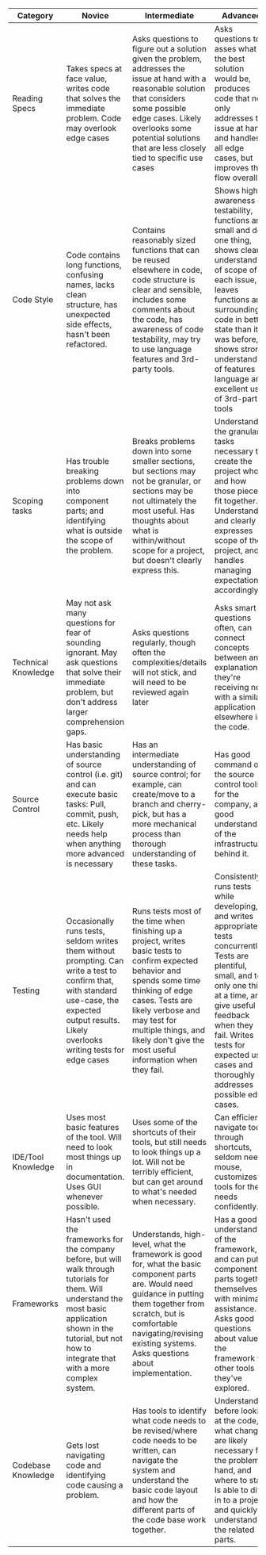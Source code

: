 | Category  | Novice | Intermediate | Advanced |
| ------------- | ------------- | ------------ | ------------ |
| Reading Specs | Takes specs at face value, writes code that solves the immediate problem. Code may overlook edge cases | Asks questions to figure out a solution given the problem, addresses the issue at hand with a reasonable solution that considers some possible edge cases. Likely overlooks some potential solutions that are less closely tied to specific use cases | Asks questions to asses what the best solution would be, produces code that not only addresses the issue at hand and handles all edge cases, but improves the flow overall. |
| Code Style | Code contains long functions, confusing names, lacks clean structure, has unexpected side effects, hasn't been refactored.| Contains reasonably sized functions that can be reused elsewhere in code, code structure is clear and sensible,  includes some comments about the code, has awareness of code testability, may try to use language features and 3rd-party tools. | Shows high awareness of testability, functions are small and do one thing, shows clear understanding of scope of each issue, leaves functions and surrounding code in better state than it was before, shows strong understanding of features of language and excellent use of 3rd-party tools |
| Scoping tasks | Has trouble breaking problems down into component parts; and identifying what is outside the scope of the problem. | Breaks problems down into some smaller sections, but  sections may not be granular, or sections may be not ultimately the most useful.  Has thoughts about what is within/without scope for a project, but doesn't clearly express this. | Understands the granular tasks necessary to create the project whole and how those pieces fit together.  Understands and clearly expresses scope of the project, and handles managing expectations accordingly. |
| Technical Knowledge | May not ask many questions for fear of sounding ignorant.  May ask questions that solve their immediate problem, but don't address larger comprehension gaps. | Asks questions regularly, though often the complexities/details will not stick, and will need to be reviewed again later | Asks smart questions often, can connect concepts between an explanation they're receiving now with a similar application elsewhere in the code. |
| Source Control | Has basic understanding of source control (i.e. git) and can execute basic tasks: Pull, commit, push, etc. Likely needs help when anything more advanced is necessary | Has an intermediate understanding of source control; for example, can create/move to a branch and cherry-pick, but has a more mechanical process than thorough understanding of these tasks. | Has good command of the source control tools for the company, and good understanding of the infrastructure behind it. |
| Testing | Occasionally runs tests, seldom writes them without prompting.  Can write a test to confirm that, with standard use-case, the expected output results. Likely overlooks writing tests for edge cases | Runs tests most of the time when finishing up a project, writes basic tests to confirm expected behavior and spends some time thinking of edge cases.  Tests are likely verbose and may test for multiple things, and likely don't give the most useful information when they fail. | Consistently runs tests while developing, and writes appropriate tests concurrently.  Tests are plentiful, small, and test only one thing at a time, and give useful feedback when they fail.  Writes tests for expected use cases and thoroughly addresses possible edge cases. |
| IDE/Tool Knowledge | Uses most basic features of the tool. Will need to look most things up in documentation. Uses GUI whenever possible. | Uses some of the shortcuts of their tools, but still needs to look things up a lot. Will not be terribly efficient, but can get around to what's needed when necessary. | Can efficiently navigate tools through shortcuts, seldom needs mouse, customizes tools for their needs confidently. |
| Frameworks | Hasn't used the frameworks for the company before, but will walk through tutorials for them.  Will understand the most basic application shown in the tutorial, but not how to integrate that with a more complex system. | Understands, high-level, what the framework is good for, what the basic component parts are. Would need guidance in putting them together from scratch, but is comfortable navigating/revising existing systems.  Asks questions about implementation. | Has a good understanding of the framework, and can put component parts together themselves with  minimal assistance.  Asks good questions about value of the framework vs other tools they've explored. |
| Codebase Knowledge | Gets lost navigating code and identifying code causing a problem. | Has tools to identify what code needs to be revised/where code needs to be written, can navigate the system and understand the basic code layout and how the different parts of the code base work together. | Understands, before looking at the code, what changes are likely necessary for the problem at hand, and where to start.  Is able to dive in to a project and quickly understand the related parts. |
